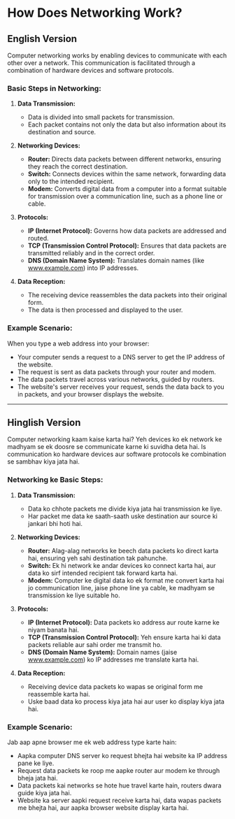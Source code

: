 # How Does Networking Work?

## English Version

Computer networking works by enabling devices to communicate with each other over a network. This communication is facilitated through a combination of hardware devices and software protocols.

### Basic Steps in Networking:

1. **Data Transmission:**
   - Data is divided into small packets for transmission.
   - Each packet contains not only the data but also information about its destination and source.

2. **Networking Devices:**
   - **Router:** Directs data packets between different networks, ensuring they reach the correct destination.
   - **Switch:** Connects devices within the same network, forwarding data only to the intended recipient.
   - **Modem:** Converts digital data from a computer into a format suitable for transmission over a communication line, such as a phone line or cable.

3. **Protocols:**
   - **IP (Internet Protocol):** Governs how data packets are addressed and routed.
   - **TCP (Transmission Control Protocol):** Ensures that data packets are transmitted reliably and in the correct order.
   - **DNS (Domain Name System):** Translates domain names (like www.example.com) into IP addresses.

4. **Data Reception:**
   - The receiving device reassembles the data packets into their original form.
   - The data is then processed and displayed to the user.

### Example Scenario:

When you type a web address into your browser:
- Your computer sends a request to a DNS server to get the IP address of the website.
- The request is sent as data packets through your router and modem.
- The data packets travel across various networks, guided by routers.
- The website's server receives your request, sends the data back to you in packets, and your browser displays the website.

---

## Hinglish Version

Computer networking kaam kaise karta hai? Yeh devices ko ek network ke madhyam se ek doosre se communicate karne ki suvidha deta hai. Is communication ko hardware devices aur software protocols ke combination se sambhav kiya jata hai.

### Networking ke Basic Steps:

1. **Data Transmission:**
   - Data ko chhote packets me divide kiya jata hai transmission ke liye.
   - Har packet me data ke saath-saath uske destination aur source ki jankari bhi hoti hai.

2. **Networking Devices:**
   - **Router:** Alag-alag networks ke beech data packets ko direct karta hai, ensuring yeh sahi destination tak pahunche.
   - **Switch:** Ek hi network ke andar devices ko connect karta hai, aur data ko sirf intended recipient tak forward karta hai.
   - **Modem:** Computer ke digital data ko ek format me convert karta hai jo communication line, jaise phone line ya cable, ke madhyam se transmission ke liye suitable ho.

3. **Protocols:**
   - **IP (Internet Protocol):** Data packets ko address aur route karne ke niyam banata hai.
   - **TCP (Transmission Control Protocol):** Yeh ensure karta hai ki data packets reliable aur sahi order me transmit ho.
   - **DNS (Domain Name System):** Domain names (jaise www.example.com) ko IP addresses me translate karta hai.

4. **Data Reception:**
   - Receiving device data packets ko wapas se original form me reassemble karta hai.
   - Uske baad data ko process kiya jata hai aur user ko display kiya jata hai.

### Example Scenario:

Jab aap apne browser me ek web address type karte hain:
- Aapka computer DNS server ko request bhejta hai website ka IP address pane ke liye.
- Request data packets ke roop me aapke router aur modem ke through bheja jata hai.
- Data packets kai networks se hote hue travel karte hain, routers dwara guide kiya jata hai.
- Website ka server aapki request receive karta hai, data wapas packets me bhejta hai, aur aapka browser website display karta hai.

